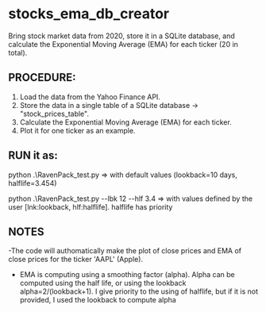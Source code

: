 # stocks_ema_db_creator
Bring stock market data from 2020, store it in a SQLite database, and calculate the Exponential Moving Average (EMA) for each ticker (20 in total).


## PROCEDURE:
1. Load the data from the Yahoo Finance API.
2. Store the data in a single table of a SQLite database -> "stock_prices_table".
3. Calculate the Exponential Moving Average (EMA) for each ticker. 
4. Plot it for one ticker as an example.


## RUN it as:

python .\RavenPack_test.py    => with default values (lookback=10 days, halflife=3.454)

python .\RavenPack_test.py --lbk 12 --hlf 3.4  => with values defined by the user [lnk:lookback, hlf:halflife].  halflife has priority 

## NOTES
-The code will authomatically make the plot of close prices and EMA of close prices for the ticker 'AAPL' (Apple).
- EMA is computing using a smoothing factor (alpha). Alpha can be computed using the half life, or using the lookback alpha=2/(lookback+1). I give priority to the using of halflife, but if it is not provided, I used the lookback to compute alpha
